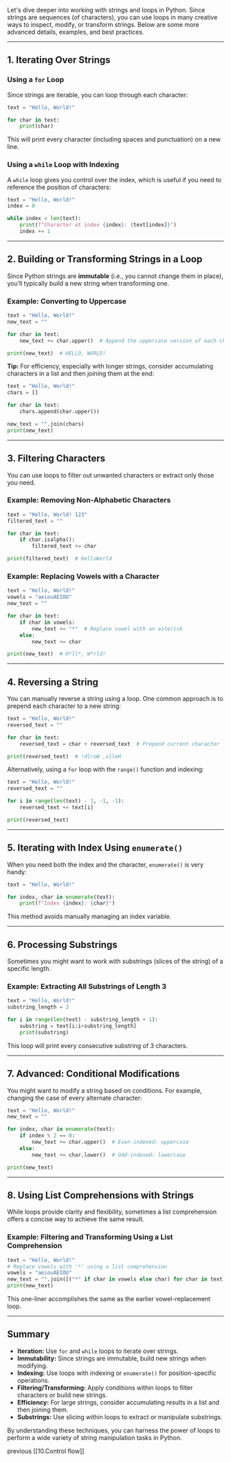 Let's dive deeper into working with strings and loops in Python. Since strings are sequences (of characters), you can use loops in many creative ways to inspect, modify, or transform strings. Below are some more advanced details, examples, and best practices.

---

## 1. Iterating Over Strings

### Using a `for` Loop

Since strings are iterable, you can loop through each character:

```python
text = "Hello, World!"

for char in text:
    print(char)
```

This will print every character (including spaces and punctuation) on a new line.

### Using a `while` Loop with Indexing

A `while` loop gives you control over the index, which is useful if you need to reference the position of characters:

```python
text = "Hello, World!"
index = 0

while index < len(text):
    print(f"Character at index {index}: {text[index]}")
    index += 1
```

---

## 2. Building or Transforming Strings in a Loop

Since Python strings are **immutable** (i.e., you cannot change them in place), you’ll typically build a new string when transforming one.

### Example: Converting to Uppercase

```python
text = "Hello, World!"
new_text = ""

for char in text:
    new_text += char.upper()  # Append the uppercase version of each character

print(new_text)  # HELLO, WORLD!
```

**Tip:** For efficiency, especially with longer strings, consider accumulating characters in a list and then joining them at the end:

```python
text = "Hello, World!"
chars = []

for char in text:
    chars.append(char.upper())

new_text = "".join(chars)
print(new_text)
```

---

## 3. Filtering Characters

You can use loops to filter out unwanted characters or extract only those you need.

### Example: Removing Non-Alphabetic Characters

```python
text = "Hello, World! 123"
filtered_text = ""

for char in text:
    if char.isalpha():
        filtered_text += char

print(filtered_text)  # HelloWorld
```

### Example: Replacing Vowels with a Character

```python
text = "Hello, World!"
vowels = "aeiouAEIOU"
new_text = ""

for char in text:
    if char in vowels:
        new_text += "*"  # Replace vowel with an asterisk
    else:
        new_text += char

print(new_text)  # H*ll*, W*rld!
```

---

## 4. Reversing a String

You can manually reverse a string using a loop. One common approach is to prepend each character to a new string:

```python
text = "Hello, World!"
reversed_text = ""

for char in text:
    reversed_text = char + reversed_text  # Prepend current character

print(reversed_text)  # !dlroW ,olleH
```

Alternatively, using a `for` loop with the `range()` function and indexing:

```python
text = "Hello, World!"
reversed_text = ""

for i in range(len(text) - 1, -1, -1):
    reversed_text += text[i]

print(reversed_text)
```

---

## 5. Iterating with Index Using `enumerate()`

When you need both the index and the character, `enumerate()` is very handy:

```python
text = "Hello, World!"

for index, char in enumerate(text):
    print(f"Index {index}: {char}")
```

This method avoids manually managing an index variable.

---

## 6. Processing Substrings

Sometimes you might want to work with substrings (slices of the string) of a specific length.

### Example: Extracting All Substrings of Length 3

```python
text = "Hello, World!"
substring_length = 3

for i in range(len(text) - substring_length + 1):
    substring = text[i:i+substring_length]
    print(substring)
```

This loop will print every consecutive substring of 3 characters.

---

## 7. Advanced: Conditional Modifications

You might want to modify a string based on conditions. For example, changing the case of every alternate character:

```python
text = "Hello, World!"
new_text = ""

for index, char in enumerate(text):
    if index % 2 == 0:
        new_text += char.upper()  # Even-indexed: uppercase
    else:
        new_text += char.lower()  # Odd-indexed: lowercase

print(new_text)
```

---

## 8. Using List Comprehensions with Strings

While loops provide clarity and flexibility, sometimes a list comprehension offers a concise way to achieve the same result.

### Example: Filtering and Transforming Using a List Comprehension

```python
text = "Hello, World!"
# Replace vowels with '*' using a list comprehension
vowels = "aeiouAEIOU"
new_text = "".join([("*" if char in vowels else char) for char in text])
print(new_text)
```

This one-liner accomplishes the same as the earlier vowel-replacement loop.

---

## Summary

- **Iteration:** Use `for` and `while` loops to iterate over strings.
- **Immutability:** Since strings are immutable, build new strings when modifying.
- **Indexing:** Use loops with indexing or `enumerate()` for position-specific operations.
- **Filtering/Transforming:** Apply conditions within loops to filter characters or build new strings.
- **Efficiency:** For large strings, consider accumulating results in a list and then joining them.
- **Substrings:** Use slicing within loops to extract or manipulate substrings.

By understanding these techniques, you can harness the power of loops to perform a wide variety of string manipulation tasks in Python.

previous
[[10.Control flow]]